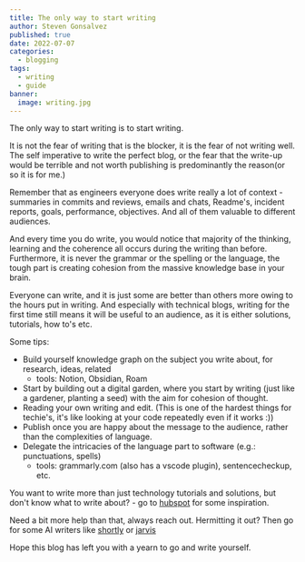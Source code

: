 ```yaml
---
title: The only way to start writing
author: Steven Gonsalvez
published: true
date: 2022-07-07
categories: 
  - blogging
tags: 
  - writing
  - guide
banner:
  image: writing.jpg
---
```


   The only way to start writing is to start writing. 
   
   It is not the fear of writing that is the blocker, it is the fear of not writing well. The self imperative to write the perfect blog, or the fear that the write-up would be terrible and not worth publishing is predominantly the reason(or so it is for me.)

   Remember that as engineers everyone does write really a lot of context - summaries in commits and reviews, emails and chats, Readme's, incident reports, goals, performance, objectives. And all of them valuable to different audiences.

   And every time you do write, you would notice that majority of the thinking, learning and the coherence all occurs during the writing than before. Furthermore, it is never the grammar or the spelling or the language, the tough part is creating cohesion from the massive knowledge base in your brain.

   Everyone can write, and it is just some are better than others more owing to the hours put in writing. And especially with technical blogs, writing for the first time still means it will be useful to an audience, as it is either solutions, tutorials, how to's etc.

   Some tips:

   - Build yourself knowledge graph on the subject you write about, for research, ideas, related
     - tools: Notion, Obsidian, Roam
   - Start by building out a digital garden, where you start by writing (just like a gardener, planting a seed) with the aim for cohesion of thought.
   - Reading your own writing and edit. (This is one of the hardest things for techie's, it's like looking at your code repeatedly even if it works :))
   - Publish once you are happy about the message to the audience, rather than the complexities of language.
   - Delegate the intricacies of the language part to software (e.g.: punctuations, spells)   
     - tools: grammarly.com (also has a vscode plugin), sentencecheckup, etc.

  You want to write more than just technology tutorials and solutions, but don't know what to write about? - go to [hubspot](https://www.hubspot.com/blog-topic-generator) for some inspiration.

  Need a bit more help than that, always reach out. Hermitting it out? Then go for some AI writers like [shortly](https://www.shortlyai.com/) or [jarvis](https://www.jasper.ai/)

  Hope this blog has left you with a yearn to go and write yourself.